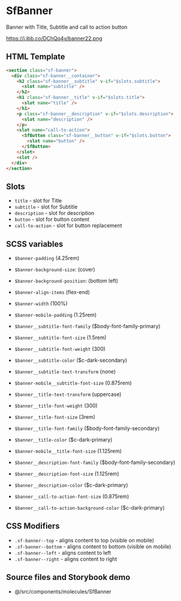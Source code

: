# SfBanner
Banner with Title, Subtitle and call to action button

https://i.ibb.co/DChQq4v/banner22.png
<!-- Write about general purpose of the component. Include screenshot (to be replaced with a live example once we migrate to vuepress) -->

## HTML Template

<!-- Just paste HTML template. It's much better description than any other code -->

````html
<section class="sf-banner">
  <div class="sf-banner__container">
    <h2 class="sf-banner__subtitle" v-if="$slots.subtitle">
      <slot name="subtitle" />
    </h2>
    <h1 class="sf-banner__title" v-if="$slots.title">
      <slot name="title" />
    </h1>
    <p class="sf-banner__description" v-if="$slots.description">
      <slot name="description" />
    </p>
    <slot name="call-to-action">
      <SfButton class="sf-banner__button" v-if="$slots.button">
        <slot name="button" />
      </SfButton>
    </slot>
    <slot />
  </div>
</section>

````

## Slots

- `title` - slot for Title 
- `subtitle` - slot for Subtitle 
- `description` - slot for description
- `button` - slot for button content
- `call-to-action` - slot for button replacement

<!-- Describe slots and their purpose -->

## SCSS variables

- `$banner-padding`  (4.25rem) 
- `$banner-background-size`: (cover)
- `$banner-background-position`: (bottom left) 
- `$banner-align-items` (flex-end)
- `$banner-width` (100%)

- `$banner-mobile-padding` (1.25rem) 

- `$banner__subtitle-font-family` ($body-font-family-primary) 
- `$banner__subtitle-font-size` (1.5rem) 
- `$banner__subtitle-font-weight` (300) 
- `$banner__subtitle-color` ($c-dark-secondary) 
- `$banner__subtitle-text-transform` (none) 

- `$banner-mobile__subtitle-font-size` (0.875rem) 

- `$banner__title-text-transform` (uppercase)
- `$banner__title-font-weight` (300)
- `$banner__title-font-size` (3rem) 
- `$banner__title-font-family` ($body-font-family-secondary)
- `$banner__title-color` ($c-dark-primary)

- `$banner-mobile__title-font-size` (1.125rem)

- `$banner__description-font-family` ($body-font-family-secondary)
- `$banner__description-font-size` (1.125rem)
- `$banner__description-color` ($c-dark-primary)


- `$banner__call-to-action-font-size` (0.875rem)
- `$banner__call-to-action-background-color` ($c-dark-primary) 

<!-- Write down SCSS variables available for configuration -->

## CSS Modifiers

- `.sf-banner--top` - aligns content to top (visible on mobile) 
- `.sf-banner--bottom` - aligns content to bottom (visible on mobile) 
- `.sf-banner--left` -  aligns content to left 
- `.sf-banner--right` - aligns content to right 

<!-- Write down available CSS Modifiers -->

## Source files and Storybook demo

- @/src/components/molecules/SfBanner
